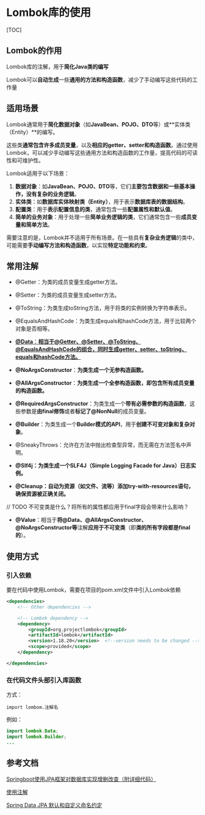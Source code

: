 # Lombok库的使用

[TOC]

## Lombok的作用

Lombok库的注解，用于**简化Java类的编写**

Lombok可以**自动生成**一些**通用的方法和构造函数**，减少了手动编写这些代码的工作量

## 适用场景

Lombok通常用于**简化数据对象**（如**JavaBean、POJO、DTO**等）或**实体类（Entity）**的编写。

这些类**通常包含许多成员变量**，以及**相应的getter、setter和构造函数**。通过使用Lombok，可以减少手动编写这些通用方法和构造函数的工作量，提高代码的可读性和可维护性。

Lombok适用于以下场景：

1. **数据对象**：如**JavaBean、POJO、DTO**等，它们**主要包含数据和一些基本操作，没有复杂的业务逻辑**。
2. **实体类**：如**数据库实体映射类（Entity）**，用于表示**数据库表的数据结构**。
3. **配置类**：用于**表示配置信息的类**，通常包含一些**配置属性和默认值**。
4. **简单的业务对象**：用于处理一些**简单业务逻辑的类**，它们通常包含一些**成员变量和简单方法**。

需要注意的是，Lombok并不适用于所有场景。在一些具有**复杂业务逻辑**的类中，可能需要**手动编写方法和构造函数**，以实现**特定功能和约束**。

## 常用注解

- @Getter：为类的成员变量生成getter方法。
- @Setter：为类的成员变量生成setter方法。
- @ToString：为类生成toString方法，用于将类的实例转换为字符串表示。
- @EqualsAndHashCode：为类生成equals和hashCode方法，用于比较两个对象是否相等。
- <u>**@Data**：**相当于@Getter、@Setter、@ToString、@EqualsAndHashCode的组合，同时生成getter、setter、toString、equals和hashCode方法。**</u>



- **@NoArgsConstructor**：**为类生成一个无参构造函数。**
- **@AllArgsConstructor**：**为类生成一个全参构造函数，即包含所有成员变量的构造函数。**



- **@RequiredArgsConstructor**：为类生成一个**带有必需参数的构造函数**，这些参数是**由final修饰**或者**标记了@NonNull**的成员变量。
- **@Builder**：为类生成一个**Builder模式的API**，用于**创建不可变对象和复杂对象**。



- @SneakyThrows：允许在方法中抛出检查型异常，而无需在方法签名中声明。
- **@Slf4j：为类生成一个SLF4J（Simple Logging Facade for Java）日志实例。**
- **@Cleanup：自动为资源（如文件、流等）添加try-with-resources语句，确保资源被正确关闭。**



// TODO 不可变类是什么？将所有的属性都应用于final字段会带来什么影响？

- **@Value**：相当于**将@Data、@AllArgsConstructor、@NoArgsConstructor等**注解**应用于不可变类**（即**类的所有字段都是final的**）。

## 使用方式

### 引入依赖

要在代码中使用Lombok，需要在项目的pom.xml文件中引入Lombok依赖

```xml
<dependencies>
    <!-- Other dependencies -->

    <!-- Lombok dependency -->
    <dependency>
        <groupId>org.projectlombok</groupId>
        <artifactId>lombok</artifactId>
        <version>1.18.20</version>  <!--version needs to be changed -->
        <scope>provided</scope>
    </dependency>

</dependencies>
```

### 在代码文件头部引入库函数

方式：

`import lombom.注解名`

例如：

```java
import lombok.Data;
import lombok.Builder;
...
```



## 参考文档

[Springboot使用JPA框架对数据库实现增删改查（附详细代码）](https://blog.csdn.net/qq_30237715/article/details/116702134)

[使用注解](https://www.liaoxuefeng.com/wiki/1252599548343744/1265102413966176)

[Spring Data JPA 默认和自定义命名约定](https://blog.csdn.net/allway2/article/details/127267569)
